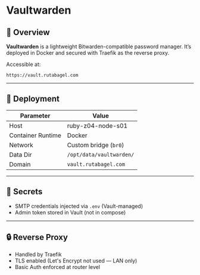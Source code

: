 # Vaultwarden

## 🔧 Overview

**Vaultwarden** is a lightweight Bitwarden-compatible password manager. It’s deployed in Docker and secured with Traefik as the reverse proxy.

Accessible at:
```
https://vault.rutabagel.com
```

---

## 🧱 Deployment

| Parameter            | Value                    |
|---------------------|--------------------------|
| Host                | ruby-z04-node-s01        |
| Container Runtime   | Docker                   |
| Network             | Custom bridge (`br0`)    |
| Data Dir            | `/opt/data/vaultwarden/` |
| Domain              | `vault.rutabagel.com`    |

---

## 🔐 Secrets

- SMTP credentials injected via `.env` (Vault-managed)
- Admin token stored in Vault (not in compose)

---

## 🔒 Reverse Proxy

- Handled by Traefik
- TLS enabled (Let's Encrypt not used — LAN only)
- Basic Auth enforced at router level
